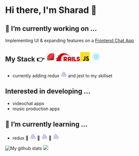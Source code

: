 # Hi there, I'm Sharad 👋

## 🔭 I’m currently working on ...
Implementing UI & expanding features on a [Frontend Chat App](https://github.com/s-satsangi/sandboxChat-front) 

## My Stack 👉 <img src = "./images/ruby.png" height="30"/><img src ="./images/rails.png" height="30"/><img src ="./images/javascript.png" height="30"/><img src = "./images/react.png" height="30"/>

- currently adding redux <img src = "./images/redux.png" height="20"/> and jest to my skillset

## Interested in developing ...

- videochat apps
- music production apps

## 🌱 I’m currently learning ...

- redux 🦆 <img src = "./images/redux.png" height="20"/> 🦆 <img src = "./images/redux.png" height="20"/> 🦆 <img src = "./images/redux.png" height="20"/>

![My github stats](https://github-readme-stats.vercel.app/api?username=s-satsangi&show_icons=true&hide=[%22issues%22])
<img src = "https://github-readme-stats.vercel.app/api/top-langs/?username=s-satsangi&layout=compact">

<!--
**s-satsangi/s-satsangi** is a ✨ _special_ ✨ repository because its `README.md` (this file) appears on your GitHub profile.

Here are some ideas to get you started:


- 👯 I’m looking to collaborate on ...
- 🤔 I’m looking for help with ...
- 💬 Ask me about ...
- 📫 How to reach me: ...
- 😄 Pronouns: ...
- ⚡ Fun fact: ...
-->
